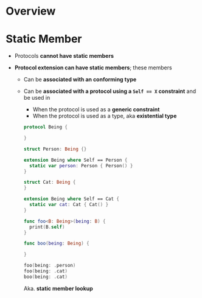 # Overview

# Static Member

- Protocols **cannot have static members**
- **Protocol extension can have static members**; these members

  - Can be **associated with an conforming type**
  - Can be **associated with a protocol using a `Self == X` constraint** and be
    used in

    - When the protocol is used as a **generic constraint**
    - When the protocol is used as a type, aka **existential type**

    ```swift
    protocol Being {

    }

    struct Person: Being {}

    extension Being where Self == Person {
      static var person: Person { Person() }
    }

    struct Cat: Being {
    }

    extension Being where Self == Cat {
      static var cat: Cat { Cat() }
    }

    func foo<B: Being>(being: B) {
      print(B.self)
    }

    func boo(being: Being) {

    }

    foo(being: .person)
    foo(being: .cat)
    boo(being: .cat)
    ```

    Aka. **static member lookup**
